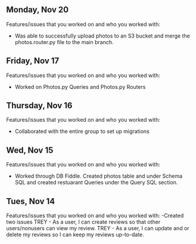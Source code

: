 ## Monday, Nov 20
Features/issues that you worked on and who you worked with:
- Was able to successfully upload photos to an S3 bucket and merge the photos.router.py file to the main branch. 

## Friday, Nov 17
Features/issues that you worked on and who you worked with:
- Worked on Photos.py Queries and Photos.py Routers

## Thursday, Nov 16
Features/issues that you worked on and who you worked with:
- Collaborated with the entire group to set up migrations

## Wed, Nov 15
Features/issues that you worked on and who you worked with:
- Worked through DB Fiddle. Created photos table and under Schema SQL and created restuarant Queries under the Query SQL section.

## Tues, Nov 14
Features/issues that you worked on and who you worked with:
-Created two issues
TREY - As a user, I can create reviews so that other users/nonusers can view my review.
TREY - As a user, I can update and or delete my reviews so I can keep my reviews up-to-date.
